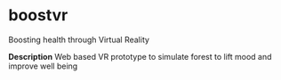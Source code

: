 # boostvr
Boosting health through Virtual Reality

**Description**
Web based VR prototype to simulate forest to lift mood and improve well being
